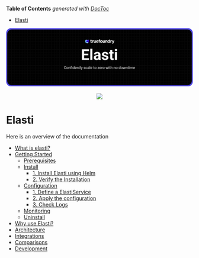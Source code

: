 <!-- START doctoc generated TOC please keep comment here to allow auto update -->
<!-- DON'T EDIT THIS SECTION, INSTEAD RE-RUN doctoc TO UPDATE -->
**Table of Contents**  *generated with [DocToc](https://github.com/thlorenz/doctoc)*

- [Elasti](#elasti)

<!-- END doctoc generated TOC please keep comment here to allow auto update -->

<p align="center">
<img src="logo/banner.png" alt="elasti icon">
</p>

<p align="center">
 <a>
    <img src="https://img.shields.io/badge/license-MIT-blue" align="center">
 </a>

</p>

# Elasti

Here is an overview of the documentation

- [What is elasti?](../README.md#introduction)
- [Getting Started](../README.md#getting-started)
  - [Prerequisites](../README.md#prerequisites)
  - [Install](../README.md#install)
    - [1. Install Elasti using Helm](../README.md#1-install-elasti-using-helm)
    - [2. Verify the Installation](../README.md#2-verify-the-installation)
  - [Configuration](../README.md#configuration)
    - [1. Define a ElastiService](../README.md#1-define-an-elastiservice)
    - [2. Apply the configuration](../README.md#2-apply-the-configuration)
    - [3. Check Logs](../README.md#3-check-logs)
  - [Monitoring](../README.md#monitoring)
  - [Uninstall](../README.md#uninstall)
- [Why use Elasti?](../README.md#why-use-elasti)
- [Architecture](architecture.md)
- [Integrations](autoscaler-integrations.md)
- [Comparisons](comparisons.md)
- [Development](../DEVELOPMENT.md)
